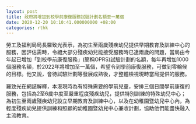 ```yaml
---
layout: post
title: 政府將增加到校學前康復服務試驗計劃名額至一萬個
date: 2020-12-20 10:10:41.000000000 +08:00
categories: rthk
---
```


勞工及福利局局長羅致光表示，為初生至兩歲殘疾幼兒提供早期教育及訓練中心的服務，因評估需時，令絕大部分殘疾幼兒能接受服務時已達兩歲的問題，當局由今年起已增加「到校學前康復服務」(簡稱OPRS)試驗計劃的名額，每年再增加1000個服務名額，於2022年將增加至一萬個，希望令到學前康復服務，可做到零輪候的目標。他又說，會待試驗計劃等發展成熟後，才整體檢視現時當局提供的服務。

羅致光在網誌解釋，本港現時為有特殊需要的學前兒童，安排三個日間學前康復的服務，包括為2至6歲中度至嚴重程度殘疾幼兒，提供特別訓練的特殊幼兒中心；為初生至兩歲殘疾幼兒設立早期教育及訓練中心，以及在幼稚園暨幼兒中心內，為輕度殘疾幼兒提供訓練和照顧的幼稚園暨幼兒中心兼收計劃，協助他們能盡快融入主流教育。
